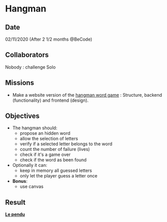 # Hangman

## Date
02/11/2020 (After 2 1/2 months @BeCode)

## Collaborators
Nobody : challenge Solo

## Missions
- Make a website version of the [hangman word game](https://hangmanwordgame.com/?fca=1&success=0#/) : Structure, backend (functionality) and frontend (design).

## Objectives
- The hangman should:
  - propose an hidden word
  - allow the selection of letters
  - verify if a selected letter belongs to the word
  - count the number of failure (lives)
  - check if it's a game over
  - check if the word as been found
- Optionally it can:
  - keep in memory all guessed letters
  - only let the player guess a letter once
- **Bonus**:
  - use canvas

## Result
[**Le pendu**](https://florencejacobs.github.io/Hangman/)
